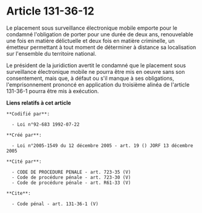 # Article 131-36-12

Le placement sous surveillance électronique mobile emporte pour le condamné l'obligation de porter pour une durée de deux
ans, renouvelable une fois en matière délictuelle et deux fois en matière criminelle, un émetteur permettant à tout moment de
déterminer à distance sa localisation sur l'ensemble du territoire national. 

Le président de la juridiction avertit le condamné que le placement sous surveillance électronique mobile ne pourra être mis
en oeuvre sans son consentement, mais que, à défaut ou s'il manque à ses obligations, l'emprisonnement prononcé en
application du troisième alinéa de l'article 131-36-1 pourra être mis à exécution.

**Liens relatifs à cet article**

	**Codifié par**:

	  - Loi n°92-683 1992-07-22

	**Créé par**:

	  - Loi n°2005-1549 du 12 décembre 2005 - art. 19 () JORF 13 décembre 2005

	**Cité par**:

	  - CODE DE PROCEDURE PENALE - art. 723-35 (V)
	  - Code de procédure pénale - art. 723-30 (V)
	  - Code de procédure pénale - art. R61-33 (V)

	**Cite**:

	  - Code pénal - art. 131-36-1 (V)
